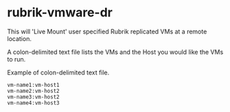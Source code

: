 # rubrik-vmware-dr

This will 'Live Mount' user specified Rubrik replicated VMs at a remote location.

A colon-delimited text file lists the VMs and the Host you would like the VMs to run. 

Example of colon-delimited text file.

	vm-name1:vm-host1
	vm-name2:vm-host2
	vm-name3:vm-host2
	vm-name4:vm-host3
